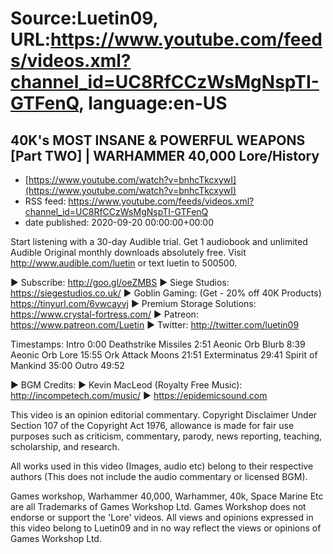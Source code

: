 # Source:Luetin09, URL:https://www.youtube.com/feeds/videos.xml?channel_id=UC8RfCCzWsMgNspTI-GTFenQ, language:en-US

## 40K's MOST INSANE & POWERFUL WEAPONS [Part TWO] | WARHAMMER 40,000 Lore/History
 - [https://www.youtube.com/watch?v=bnhcTkcxywI](https://www.youtube.com/watch?v=bnhcTkcxywI)
 - RSS feed: https://www.youtube.com/feeds/videos.xml?channel_id=UC8RfCCzWsMgNspTI-GTFenQ
 - date published: 2020-09-20 00:00:00+00:00

Start listening with a 30-day Audible trial. Get 1 audiobook and unlimited Audible Original monthly downloads absolutely free. Visit http://www.audible.com/luetin or text luetin to 500500. 

► Subscribe: http://goo.gl/oeZMBS 
► Siege Studios: https://siegestudios.co.uk/
► Goblin Gaming: (Get - 20% off 40K Products) https://tinyurl.com/6vwcayvj
► Premium Storage Solutions: https://www.crystal-fortress.com/
► Patreon: https://www.patreon.com/Luetin 
► Twitter: http://twitter.com/luetin09

Timestamps:
Intro 0:00
Deathstrike Missiles 2:51
Aeonic Orb Blurb 8:39
Aeonic Orb Lore 15:55
Ork Attack Moons 21:51
Exterminatus 29:41
Spirit of Mankind 35:00
Outro 49:52

► BGM Credits:
► Kevin MacLeod (Royalty Free Music): http://incompetech.com/music/
► https://epidemicsound.com

This video is an opinion editorial commentary.
Copyright Disclaimer Under Section 107 of the Copyright Act 1976, allowance is made for fair use purposes such as criticism, commentary, parody, news reporting, teaching, scholarship, and research.

All works used in this video (Images, audio etc) belong to their respective authors
(This does not include the audio commentary or licensed BGM).

Games workshop, Warhammer 40,000, Warhammer, 40k, Space Marine Etc are all Trademarks of Games Workshop Ltd. Games Workshop does not endorse or support the 'Lore' videos. All views and opinions expressed in this video belong to Luetin09 and in no way reflect the views or opinions of Games Workshop Ltd.

